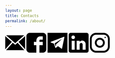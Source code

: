 ```yaml
---
layout: page
title: Contacts
permalink: /about/
---
```


[![](assets/icons/em.svg)](mailto:savelyev.v.o@gmail.com)
[![](assets/icons/fb.svg)](https://www.facebook.com/savelev.v.o)
[![](assets/icons/tg.svg)](https://t.me/tugotron)
[![](assets/icons/in.svg)](https://www.linkedin.com/in/viktor-savelev/)
[![](assets/icons/ig.svg)](https://www.instagram.com/savelev.v.o/)
